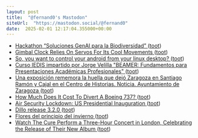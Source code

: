 ```yaml
---
layout: post
title:  "@fernand0's Mastodon"
siteUrl:  "https://mastodon.social/@fernand0"
date:  2025-02-01 12:17:04.355000+00:00
---
```

*  [Hackathon “Soluciones GenAI para la Biodiversidad” ](https://eina.unizar.es/noticia/hackathon-soluciones-genai-para-la-biodiversida) ([toot](https://mastodon.social/@fernand0/113928583535257292))
*  [Gimbal Clock Relies On Servos For Its Cool Movements ](https://hackaday.com/2025/01/16/gimbal-clock-relies-on-servos-for-its-cool-movements) ([toot](https://mastodon.social/@fernand0/113928397569307216))
*  [So, you want to control your android from your linux desktop? ](https://dev.to/fernand0/so-you-want-to-control-your-android-from-your-linux-desktop-3la) ([toot](https://mastodon.social/@fernand0/113928359520948040))
*  [Curso IEDIS impartido por Jorge Velilla "BEAMER: Fundamentos para Presentaciones Académicas Profesionales" ](https://iedis.unizar.es/noticia/curso-iedis-impartido-por-jorge-velilla-beamer-fundamentos-para-presentaciones-academica) ([toot](https://mastodon.social/@fernand0/113928066294933700))
*  [Una exposición rememora la huella que dejó Zaragoza en Santiago Ramón y Cajal en el Centro de Historias. Noticia. Ayuntamiento de Zaragoza ](https://www.zaragoza.es/sede/servicio/noticia/33776) ([toot](https://mastodon.social/@fernand0/113927987403659119))
*  [How Much Does It Cost To Divert A Boeing 737?  ](https://simpleflying.com/how-much-does-it-cost-to-divert-a-boeing-737/) ([toot](https://mastodon.social/@fernand0/113926934824028886))
*  [Air Security Lockdown: US Presidential Inauguration ](https://www.airwaysmag.com/new-post/aviation-protocols-u-s-presidential-inauguratio) ([toot](https://mastodon.social/@fernand0/113926271087998052))
*  [Dillo release 3.2.0 ](https://dillo-browser.github.io/release/3.2.0) ([toot](https://mastodon.social/@fernand0/113924469895320398))
*  [Flores del principio del invierno ](https://avecesunafoto.wordpress.com/2025/01/31/flores-del-principio-del-invierno) ([toot](https://mastodon.social/@fernand0/113924461852630661))
*  [Watch The Cure Perform a Three-Hour Concert in London, Celebrating the Release of Their New Album ](https://www.openculture.com/2024/11/watch-the-cure-perform-a-three-hour-concert-in-london-celebrating-the-release-of-their-new-album.htm) ([toot](https://mastodon.social/@fernand0/113924103236847163))
